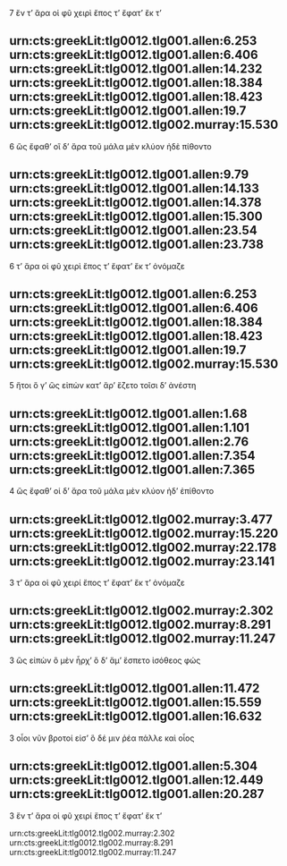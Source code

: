 7	ἔν τʼ ἄρα οἱ φῦ χειρὶ ἔπος τʼ ἔφατʼ ἔκ τʼ

urn:cts:greekLit:tlg0012.tlg001.allen:6.253
urn:cts:greekLit:tlg0012.tlg001.allen:6.406
urn:cts:greekLit:tlg0012.tlg001.allen:14.232
urn:cts:greekLit:tlg0012.tlg001.allen:18.384
urn:cts:greekLit:tlg0012.tlg001.allen:18.423
urn:cts:greekLit:tlg0012.tlg001.allen:19.7
urn:cts:greekLit:tlg0012.tlg002.murray:15.530
-------
6	ὣς ἔφαθʼ οἳ δʼ ἄρα τοῦ μάλα μὲν κλύον ἠδὲ πίθοντο

urn:cts:greekLit:tlg0012.tlg001.allen:9.79
urn:cts:greekLit:tlg0012.tlg001.allen:14.133
urn:cts:greekLit:tlg0012.tlg001.allen:14.378
urn:cts:greekLit:tlg0012.tlg001.allen:15.300
urn:cts:greekLit:tlg0012.tlg001.allen:23.54
urn:cts:greekLit:tlg0012.tlg001.allen:23.738
-------
6	τʼ ἄρα οἱ φῦ χειρὶ ἔπος τʼ ἔφατʼ ἔκ τʼ ὀνόμαζε

urn:cts:greekLit:tlg0012.tlg001.allen:6.253
urn:cts:greekLit:tlg0012.tlg001.allen:6.406
urn:cts:greekLit:tlg0012.tlg001.allen:18.384
urn:cts:greekLit:tlg0012.tlg001.allen:18.423
urn:cts:greekLit:tlg0012.tlg001.allen:19.7
urn:cts:greekLit:tlg0012.tlg002.murray:15.530
-------
5	ἤτοι ὅ γʼ ὣς εἰπὼν κατʼ ἄρʼ ἕζετο τοῖσι δʼ ἀνέστη

urn:cts:greekLit:tlg0012.tlg001.allen:1.68
urn:cts:greekLit:tlg0012.tlg001.allen:1.101
urn:cts:greekLit:tlg0012.tlg001.allen:2.76
urn:cts:greekLit:tlg0012.tlg001.allen:7.354
urn:cts:greekLit:tlg0012.tlg001.allen:7.365
-------
4	ὣς ἔφαθʼ οἱ δʼ ἄρα τοῦ μάλα μὲν κλύον ἠδʼ ἐπίθοντο

urn:cts:greekLit:tlg0012.tlg002.murray:3.477
urn:cts:greekLit:tlg0012.tlg002.murray:15.220
urn:cts:greekLit:tlg0012.tlg002.murray:22.178
urn:cts:greekLit:tlg0012.tlg002.murray:23.141
-------
3	τʼ ἄρα οἱ φῦ χειρί ἔπος τʼ ἔφατʼ ἔκ τʼ ὀνόμαζε

urn:cts:greekLit:tlg0012.tlg002.murray:2.302
urn:cts:greekLit:tlg0012.tlg002.murray:8.291
urn:cts:greekLit:tlg0012.tlg002.murray:11.247
-------
3	ὣς εἰπὼν ὃ μὲν ἦρχʼ ὃ δʼ ἅμʼ ἕσπετο ἰσόθεος φώς

urn:cts:greekLit:tlg0012.tlg001.allen:11.472
urn:cts:greekLit:tlg0012.tlg001.allen:15.559
urn:cts:greekLit:tlg0012.tlg001.allen:16.632
-------
3	οἷοι νῦν βροτοί εἰσʼ ὃ δέ μιν ῥέα πάλλε καὶ οἶος

urn:cts:greekLit:tlg0012.tlg001.allen:5.304
urn:cts:greekLit:tlg0012.tlg001.allen:12.449
urn:cts:greekLit:tlg0012.tlg001.allen:20.287
-------
3	ἔν τʼ ἄρα οἱ φῦ χειρί ἔπος τʼ ἔφατʼ ἔκ τʼ

urn:cts:greekLit:tlg0012.tlg002.murray:2.302
urn:cts:greekLit:tlg0012.tlg002.murray:8.291
urn:cts:greekLit:tlg0012.tlg002.murray:11.247